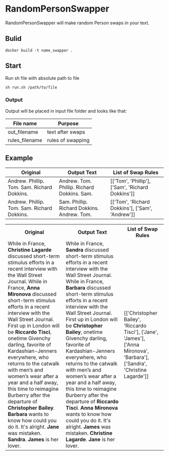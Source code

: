 # RandomPersonSwapper

RandomPersonSwapper will make random Person swaps in your text. 



## Bulid

```docker build -t name_swapper . ```

## Start

Run sh file with absolute path to file

```sh run.sh /path/to/file```

### Output

Output will be placed in input file folder and looks like that:

| File name | Purpose |
| --- | --- |
|out_filename | text after swaps |
|rules_filename | rules of swapping |

## Example

| Original | Output Text | List of Swap Rules |
| --- | --- | --- |
| Andrew. Phillip. Tom. Sam. Richard Dokkins. | Andrew. Tom. Phillip. Richard Dokkins. Sam. | [['Tom', 'Phillip'], ['Sam', 'Richard Dokkins']]
| Andrew. Phillip. Tom. Sam. Richard Dokkins. | Sam. Phillip. Richard Dokkins. Andrew. Tom. | [['Tom', 'Richard Dokkins'], ['Sam', 'Andrew']] |

<table>
<tr>
<th> Original </th>
<th> Output Text </th>
<th> List of Swap Rules </th>
</tr>
<tr>
<td>
While in France, <b>Christine Lagarde</b> discussed
short-term stimulus efforts in a recent interview
with the Wall Street Journal. While in France,
<b>Anna Mironova</b> discussed short-term stimulus efforts
in a recent interview with the Wall Street Journal.
First up in London will be <b>Riccardo Tisci</b>, onetime
Givenchy darling, favorite of Kardashian-Jenners everywhere,
who returns to the catwalk with men’s and women’s wear after
a year and a half away, this time to reimagine Burberry after
the departure of <b>Christopher Bailey</b>.
<b>Barbara</b> wants to know how could you do it. It's alright.
<b>Jane</b> was mistaken. <b>Sandra</b>. <b>James</b> is her lover.
</td>
<td>
While in France, <b>Sandra</b> discussed short-term stimulus
efforts in a recent interview with the Wall Street
Journal. While in France, <b>Barbara</b> discussed short-term
stimulus efforts in a recent interview with the Wall 
Street Journal. First up in London will be <b>Christopher
Bailey</b>, onetime Givenchy darling, favorite of
Kardashian-Jenners everywhere, who returns to the
catwalk with men’s and women’s wear after a year
and a half away, this time to reimagine Burberry
after the departure of <b>Riccardo Tisci</b>.
<b>Anna Mironova</b> wants to know how could you do
it. It's alright. <b>James</b> was mistaken. <b>Christine
Lagarde</b>. <b>Jane</b> is her lover.

</td>
<td>
[['Christopher Bailey', 'Riccardo Tisci'], ['Jane', 'James'], ['Anna Mironova', 'Barbara'], ['Sandra', 'Christine Lagarde']]
</td>
</tr>
</table>